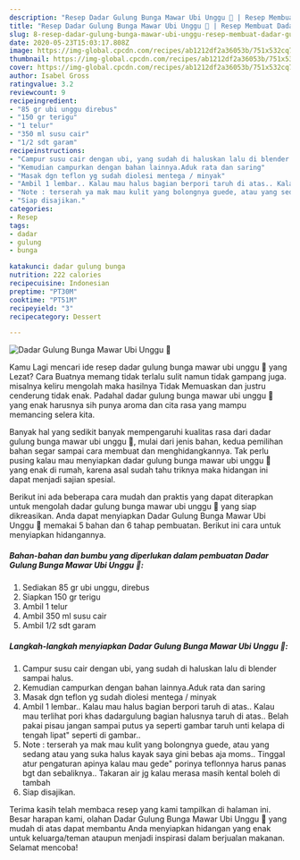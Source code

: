 ```yaml
---
description: "Resep Dadar Gulung Bunga Mawar Ubi Unggu 🌹 | Resep Membuat Dadar Gulung Bunga Mawar Ubi Unggu 🌹 Yang Lezat"
title: "Resep Dadar Gulung Bunga Mawar Ubi Unggu 🌹 | Resep Membuat Dadar Gulung Bunga Mawar Ubi Unggu 🌹 Yang Lezat"
slug: 8-resep-dadar-gulung-bunga-mawar-ubi-unggu-resep-membuat-dadar-gulung-bunga-mawar-ubi-unggu-yang-lezat
date: 2020-05-23T15:03:17.808Z
image: https://img-global.cpcdn.com/recipes/ab1212df2a36053b/751x532cq70/dadar-gulung-bunga-mawar-ubi-unggu-🌹-foto-resep-utama.jpg
thumbnail: https://img-global.cpcdn.com/recipes/ab1212df2a36053b/751x532cq70/dadar-gulung-bunga-mawar-ubi-unggu-🌹-foto-resep-utama.jpg
cover: https://img-global.cpcdn.com/recipes/ab1212df2a36053b/751x532cq70/dadar-gulung-bunga-mawar-ubi-unggu-🌹-foto-resep-utama.jpg
author: Isabel Gross
ratingvalue: 3.2
reviewcount: 9
recipeingredient:
- "85 gr ubi unggu direbus"
- "150 gr terigu"
- "1 telur"
- "350 ml susu cair"
- "1/2 sdt garam"
recipeinstructions:
- "Campur susu cair dengan ubi, yang sudah di haluskan lalu di blender sampai halus."
- "Kemudian campurkan dengan bahan lainnya.Aduk rata dan saring"
- "Masak dgn teflon yg sudah diolesi mentega / minyak"
- "Ambil 1 lembar.. Kalau mau halus bagian berpori taruh di atas.. Kalau mau terlihat pori khas dadargulung bagian halusnya taruh di atas.. Belah pakai pisau jangan sampai putus ya seperti gambar taruh unti kelapa di tengah lipat&#34; seperti di gambar.."
- "Note : terserah ya mak mau kulit yang bolongnya guede, atau yang sedang atau yang suka halus kayak saya gini bebas aja moms.. Tinggal atur pengaturan apinya kalau mau gede&#34; porinya teflonnya harus panas bgt dan sebaliknya.. Takaran air jg kalau merasa masih kental boleh di tambah"
- "Siap disajikan."
categories:
- Resep
tags:
- dadar
- gulung
- bunga

katakunci: dadar gulung bunga 
nutrition: 222 calories
recipecuisine: Indonesian
preptime: "PT30M"
cooktime: "PT51M"
recipeyield: "3"
recipecategory: Dessert

---
```



![Dadar Gulung Bunga Mawar Ubi Unggu 🌹](https://img-global.cpcdn.com/recipes/ab1212df2a36053b/751x532cq70/dadar-gulung-bunga-mawar-ubi-unggu-🌹-foto-resep-utama.jpg)

Kamu Lagi mencari ide resep dadar gulung bunga mawar ubi unggu 🌹 yang Lezat? Cara Buatnya memang tidak terlalu sulit namun tidak gampang juga. misalnya keliru mengolah maka hasilnya Tidak Memuaskan dan justru cenderung tidak enak. Padahal dadar gulung bunga mawar ubi unggu 🌹 yang enak harusnya sih punya aroma dan cita rasa yang mampu memancing selera kita.



Banyak hal yang sedikit banyak mempengaruhi kualitas rasa dari dadar gulung bunga mawar ubi unggu 🌹, mulai dari jenis bahan, kedua pemilihan bahan segar sampai cara membuat dan menghidangkannya. Tak perlu pusing kalau mau menyiapkan dadar gulung bunga mawar ubi unggu 🌹 yang enak di rumah, karena asal sudah tahu triknya maka hidangan ini dapat menjadi sajian spesial.


Berikut ini ada beberapa cara mudah dan praktis yang dapat diterapkan untuk mengolah dadar gulung bunga mawar ubi unggu 🌹 yang siap dikreasikan. Anda dapat menyiapkan Dadar Gulung Bunga Mawar Ubi Unggu 🌹 memakai 5 bahan dan 6 tahap pembuatan. Berikut ini cara untuk menyiapkan hidangannya.

<!--inarticleads1-->

##### Bahan-bahan dan bumbu yang diperlukan dalam pembuatan Dadar Gulung Bunga Mawar Ubi Unggu 🌹:

1. Sediakan 85 gr ubi unggu, direbus
1. Siapkan 150 gr terigu
1. Ambil 1 telur
1. Ambil 350 ml susu cair
1. Ambil 1/2 sdt garam




<!--inarticleads2-->

##### Langkah-langkah menyiapkan Dadar Gulung Bunga Mawar Ubi Unggu 🌹:

1. Campur susu cair dengan ubi, yang sudah di haluskan lalu di blender sampai halus.
1. Kemudian campurkan dengan bahan lainnya.Aduk rata dan saring
1. Masak dgn teflon yg sudah diolesi mentega / minyak
1. Ambil 1 lembar.. Kalau mau halus bagian berpori taruh di atas.. Kalau mau terlihat pori khas dadargulung bagian halusnya taruh di atas.. Belah pakai pisau jangan sampai putus ya seperti gambar taruh unti kelapa di tengah lipat&#34; seperti di gambar..
1. Note : terserah ya mak mau kulit yang bolongnya guede, atau yang sedang atau yang suka halus kayak saya gini bebas aja moms.. Tinggal atur pengaturan apinya kalau mau gede&#34; porinya teflonnya harus panas bgt dan sebaliknya.. Takaran air jg kalau merasa masih kental boleh di tambah
1. Siap disajikan.




Terima kasih telah membaca resep yang kami tampilkan di halaman ini. Besar harapan kami, olahan Dadar Gulung Bunga Mawar Ubi Unggu 🌹 yang mudah di atas dapat membantu Anda menyiapkan hidangan yang enak untuk keluarga/teman ataupun menjadi inspirasi dalam berjualan makanan. Selamat mencoba!
